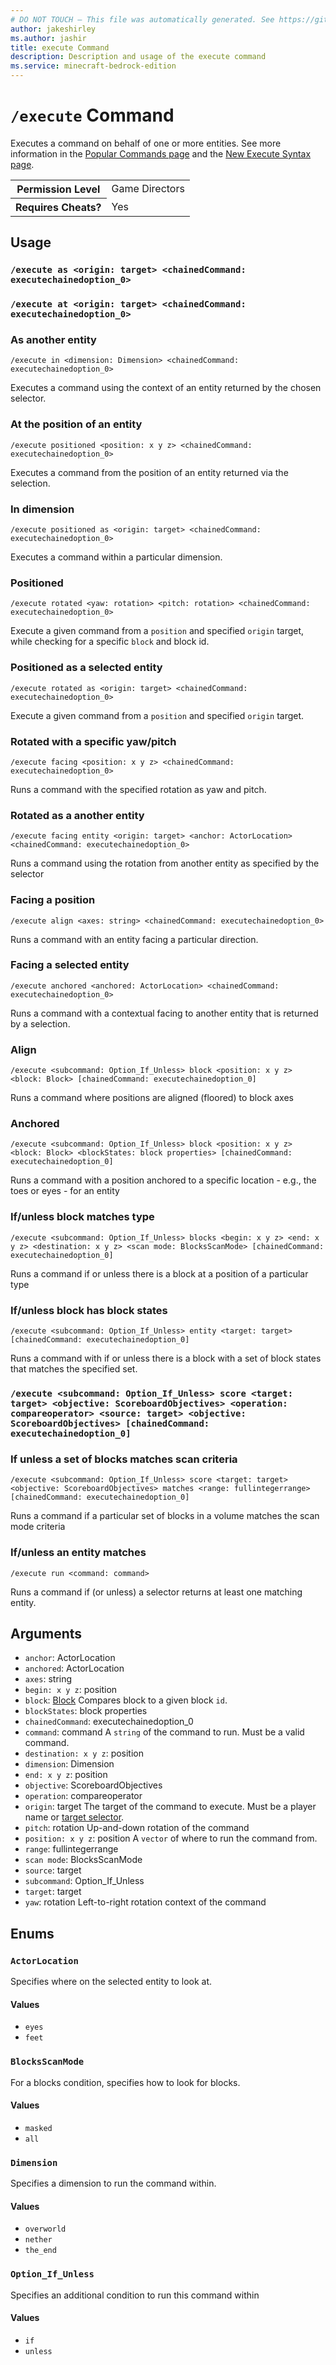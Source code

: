 ```yaml
---
# DO NOT TOUCH — This file was automatically generated. See https://github.com/mojang/minecraftapidocsgenerator to modify descriptions, examples, etc.
author: jakeshirley
ms.author: jashir
title: execute Command
description: Description and usage of the execute command
ms.service: minecraft-bedrock-edition
---
```

# `/execute` Command
Executes a command on behalf of one or more entities. See more information in the [Popular Commands page](../../Documents/CommandsPopularCommands.md#execute) and the [New Execute Syntax page](../../Documents/CommandsNewExecute.md).

<table>
  <tr>
    <th>Permission Level</th>
    <td>Game Directors</td>
  </tr>
  <tr>
    <th>Requires Cheats?</th>
    <td>Yes</td>
  </tr>
</table>

## Usage
### `/execute as <origin: target> <chainedCommand: executechainedoption_0>`

### `/execute at <origin: target> <chainedCommand: executechainedoption_0>`

### As another entity
`/execute in <dimension: Dimension> <chainedCommand: executechainedoption_0>`

Executes a command using the context of an entity returned by the chosen selector.

### At the position of an entity
`/execute positioned <position: x y z> <chainedCommand: executechainedoption_0>`

Executes a command from the position of an entity returned via the selection.

### In dimension
`/execute positioned as <origin: target> <chainedCommand: executechainedoption_0>`

Executes a command within a particular dimension.

### Positioned
`/execute rotated <yaw: rotation> <pitch: rotation> <chainedCommand: executechainedoption_0>`

Execute a given command from a `position` and specified `origin` target, while checking for a specific `block` and block id.

### Positioned as a selected entity
`/execute rotated as <origin: target> <chainedCommand: executechainedoption_0>`

Execute a given command from a `position` and specified `origin` target.

### Rotated with a specific yaw/pitch
`/execute facing <position: x y z> <chainedCommand: executechainedoption_0>`

Runs a command with the specified rotation as yaw and pitch.

### Rotated as a another entity
`/execute facing entity <origin: target> <anchor: ActorLocation> <chainedCommand: executechainedoption_0>`

Runs a command using the rotation from another entity as specified by the selector

### Facing a position
`/execute align <axes: string> <chainedCommand: executechainedoption_0>`

Runs a command with an entity facing a particular direction.

### Facing a selected entity
`/execute anchored <anchored: ActorLocation> <chainedCommand: executechainedoption_0>`

Runs a command with a contextual facing to another entity that is returned by a selection.

### Align
`/execute <subcommand: Option_If_Unless> block <position: x y z> <block: Block> [chainedCommand: executechainedoption_0]`

Runs a command where positions are aligned (floored) to block axes

### Anchored
`/execute <subcommand: Option_If_Unless> block <position: x y z> <block: Block> <blockStates: block properties> [chainedCommand: executechainedoption_0]`

Runs a command with a position anchored to a specific location - e.g., the toes or eyes - for an entity

### If/unless block matches type
`/execute <subcommand: Option_If_Unless> blocks <begin: x y z> <end: x y z> <destination: x y z> <scan mode: BlocksScanMode> [chainedCommand: executechainedoption_0]`

Runs a command if or unless there is a block at a position of a particular type

### If/unless block has block states
`/execute <subcommand: Option_If_Unless> entity <target: target> [chainedCommand: executechainedoption_0]`

Runs a command with if or unless there is a block with a set of block states that matches the specified set.

### `/execute <subcommand: Option_If_Unless> score <target: target> <objective: ScoreboardObjectives> <operation: compareoperator> <source: target> <objective: ScoreboardObjectives> [chainedCommand: executechainedoption_0]`

### If unless a set of blocks matches scan criteria
`/execute <subcommand: Option_If_Unless> score <target: target> <objective: ScoreboardObjectives> matches <range: fullintegerrange> [chainedCommand: executechainedoption_0]`

Runs a command if a particular set of blocks in a volume matches the scan mode criteria

### If/unless an entity matches
`/execute run <command: command>`

Runs a command if (or unless) a selector returns at least one matching entity.

## Arguments
- `anchor`: ActorLocation
- `anchored`: ActorLocation
- `axes`: string
- `begin: x y z`: position
- `block`: [Block](../enums/Block.md)
Compares block to a given block `id`.
- `blockStates`: block properties
- `chainedCommand`: executechainedoption_0
- `command`: command
A `string` of the command to run. Must be a valid command.
- `destination: x y z`: position
- `dimension`: Dimension
- `end: x y z`: position
- `objective`: ScoreboardObjectives
- `operation`: compareoperator
- `origin`: target
The target of the command to execute. Must be a player name or [target selector](../../Documents/TargetSelectors.md).
- `pitch`: rotation
Up-and-down rotation of the command
- `position: x y z`: position
A `vector` of where to run the command from.
- `range`: fullintegerrange
- `scan mode`: BlocksScanMode
- `source`: target
- `subcommand`: Option_If_Unless
- `target`: target
- `yaw`: rotation
Left-to-right rotation context of the command

## Enums
### `ActorLocation`
Specifies where on the selected entity to look at.

#### Values
- `eyes`
- `feet`

### `BlocksScanMode`
For a blocks condition, specifies how to look for blocks.

#### Values
- `masked`
- `all`

### `Dimension`
Specifies a dimension to run the command within.

#### Values
- `overworld`
- `nether`
- `the_end`

### `Option_If_Unless`
Specifies an additional condition to run this command within

#### Values
- `if`
- `unless`

